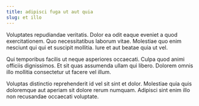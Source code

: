 ```yaml
---
title: adipisci fuga ut aut quia
slug: et illo
---
```


Voluptates repudiandae veritatis. Dolor ea odit eaque eveniet a quod exercitationem. Quo necessitatibus laborum vitae. Molestiae quo enim nesciunt qui qui et suscipit mollitia. Iure et aut beatae quia ut vel.

Qui temporibus facilis ut neque asperiores occaecati. Culpa quod animi officiis dignissimos. Et sit quas assumenda ullam qui libero. Dolorem omnis illo mollitia consectetur ut facere vel illum.

Voluptas distinctio reprehenderit id vel sit sint et dolor. Molestiae quia quis doloremque aut aperiam sit dolore rerum numquam. Adipisci sint enim illo non recusandae occaecati voluptate.
